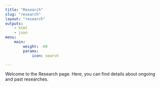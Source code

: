 ```yaml
---
title: "Research"
slug: "research"
layout: "research"
outputs:
    - html
    - json
menu:
    main:
        weight: -60
        params: 
            icon: search

---
```

Welcome to the Research page. Here, you can find details about ongoing and past researches.